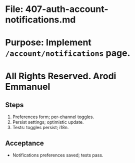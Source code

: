 # File: 407-auth-account-notifications.md

# Purpose: Implement `/account/notifications` page.

# All Rights Reserved. Arodi Emmanuel

## Steps

1. Preferences form; per-channel toggles.
2. Persist settings; optimistic update.
3. Tests: toggles persist; i18n.

## Acceptance

- Notifications preferences saved; tests pass.
